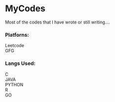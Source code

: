 # MyCodes
Most of the codes that I have wrote or still writing....

### Platforns:
Leetcode </br>
GFG </br>

### Langs Used:
C </br>
JAVA </br>
PYTHON </br>
R </br>
GO 
<!-- All the other langs and codes are waiting -->
